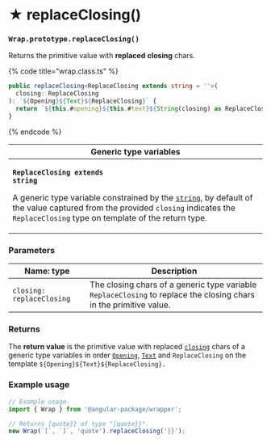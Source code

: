 # ★ replaceClosing()

### `Wrap.prototype.replaceClosing()`

Returns the primitive value with **replaced** **closing** chars.

{% code title="wrap.class.ts" %}
```typescript
public replaceClosing<ReplaceClosing extends string = ''>(
  closing: ReplaceClosing
): `${Opening}${Text}${ReplaceClosing}` {
  return `${this.#opening}${this.#text}${String(closing) as ReplaceClosing}`;
}
```
{% endcode %}

| Generic type variables                                                                                                                                                                                                                                                                                                                                                             |
| ---------------------------------------------------------------------------------------------------------------------------------------------------------------------------------------------------------------------------------------------------------------------------------------------------------------------------------------------------------------------------------- |
| <p><strong><code>ReplaceClosing extends string</code></strong></p><p>A generic type variable constrained by the <a href="https://www.typescriptlang.org/docs/handbook/basic-types.html#string"><code>string</code></a>, by default of the value captured from the provided <code>closing</code> indicates the <code>ReplaceClosing</code> type on template of the return type.</p> |

### Parameters

| Name: type                | Description                                                                                                        |
| ------------------------- | ------------------------------------------------------------------------------------------------------------------ |
| `closing: replaceClosing` | The closing chars of a generic type variable `ReplaceClosing` to replace the closing chars in the primitive value. |

### Returns

The **return value** is the primitive value with replaced [`closing`](../accessors/closing.md) chars of a generic type variables in order [`Opening`](../../generic-type-variables.md#wrap-opening), [`Text`](../../generic-type-variables.md#wrap-less-than...-text-...greater-than) and `ReplaceClosing` on the template `${Opening}${Text}${ReplaceClosing}.`

### Example usage

```typescript
// Example usage.
import { Wrap } from '@angular-package/wrapper';

// Returns [quote}} of type "[quote}}".
new Wrap(`[`, `]`, 'quote').replaceClosing('}}');
```
